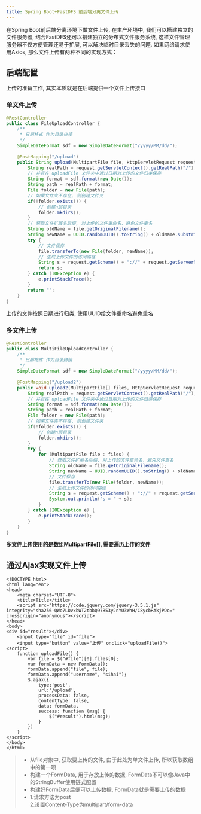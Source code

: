 ```yaml
---
title: Spring Boot+FastDFS 前后端分离文件上传
---
```

在Spring Boot前后端分离环境下做文件上传, 在生产环境中, 我们可以搭建独立的文件服务器, 结合FastDFS还可以搭建独立的分布式文件服务系统, 这样文件管理服务器不仅方便管理还易于扩展, 可以解决临时目录丢失的问题.
如果网络请求使用Axios, 那么文件上传有两种不同的实现方式：
## 后端配置
上传的准备工作, 其实本质就是在后端提供一个文件上传接口
### 单文件上传
```java
@RestController
public class FileUploadController {
    /**
     * 日期格式 作为目录拼接
     */
    SimpleDateFormat sdf = new SimpleDateFormat("/yyyy/MM/dd/");
    
    @PostMapping("/upload")
    public String upload(MultipartFile file, HttpServletRequest request) {
        String realPath = request.getServletContext().getRealPath("/");
        // 并且在 uploadFile 文件夹中通过日期对上传的文件归类保存
        String format = sdf.format(new Date());
        String path = realPath + format;
        File folder = new File(path);
        // 如果文件夹不存在, 则创建文件夹
        if(!folder.exists()) {
            // 创建n层目录
            folder.mkdirs();
        }
        // 获取文件扩展名后缀, 对上传的文件重命名，避免文件重名
        String oldName = file.getOriginalFilename();
        String newName = UUID.randomUUID().toString() + oldName.substring(oldName.lastIndexOf("."));
        try {
            // 文件保存
            file.transferTo(new File(folder, newName));
            // 生成上传文件的访问路径
            String s = request.getScheme() + "://" + request.getServerName() + ":" + request.getServerPort() + format + newName;
            return s;
        } catch (IOException e) {
            e.printStackTrace();
        }
        return "";
    }
}
```
上传的文件按照日期进行归类, 使用UUID给文件重命名避免重名
### 多文件上传
```java
@RestController
public class MultiFileUploadController {
    /**
     * 日期格式 作为目录拼接
     */
    SimpleDateFormat sdf = new SimpleDateFormat("/yyyy/MM/dd/");
    
    @PostMapping("/upload2")
    public void upload2(MultipartFile[] files, HttpServletRequest request) {
        String realPath = request.getServletContext().getRealPath("/");
        // 并且在 uploadFile 文件夹中通过日期对上传的文件归类保存
        String format = sdf.format(new Date());
        String path = realPath + format;
        File folder = new File(path);
        // 如果文件夹不存在, 则创建文件夹
        if(!folder.exists()) {
            // 创建n层目录
            folder.mkdirs();
        }
        try {
            for (MultipartFile file : files) {
                // 获取文件扩展名后缀, 对上传的文件重命名，避免文件重名
                String oldName = file.getOriginalFilename();
                String newName = UUID.randomUUID().toString() + oldName.substring(oldName.lastIndexOf("."));
                // 文件保存
                file.transferTo(new File(folder, newName));
                // 生成上传文件的访问路径
                String s = request.getScheme() + "://" + request.getServerName() + ":" + request.getServerPort() + format + newName;
                System.out.println("s = " + s);
            }
        } catch (IOException e) {
            e.printStackTrace();
        }
    }
}
```
**多文件上传使用的是数组MultipartFile[], 需要遍历上传的文件**

## 通过Ajax实现文件上传
```vue
<!DOCTYPE html>
<html lang="en">
<head>
    <meta charset="UTF-8">
    <title>Title</title>
    <script src="https://code.jquery.com/jquery-3.5.1.js" integrity="sha256-QWo7LDvxbWT2tbbQ97B53yJnYU3WhH/C8ycbRAkjPDc=" crossorigin="anonymous"></script>
</head>
<body>
<div id="result"></div>
    <input type="file" id="file">
    <input type="button" value="上传" onclick="uploadFile()">
<script>
    function uploadFile() {
        var file = $("#file")[0].files[0];
        var formData = new FormData();
        formData.append("file", file);
        formData.append("username", "sihai");
        $.ajax({
            type:'post',
            url:'/upload',
            processData: false,
            contentType: false,
            data: formData,
            success: function (msg) {
                $("#result").html(msg);
            }
        })
    }
</script>
</body>
</html>
```
<blockquote>
<ul>
<li>从file对象中, 获取要上传的文件, 由于此处为单文件上传, 所以获取数组中的第一项</li>
<li>构建一个FormData, 用于存放上传的数据, FormData不可以像Java中的StringBuffer使用链式配置</li>
<li>构建好FormData后便可以上传数据, FormData就是需要上传的数据</li>
<li>1.请求方法为post<br/>2.设置Content-Type为multipart/form-data</li>
</ul>
</blockquote>
